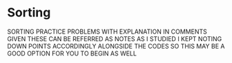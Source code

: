 # Sorting
SORTING PRACTICE PROBLEMS WITH EXPLANATION IN COMMENTS GIVEN THESE CAN BE REFERRED AS NOTES AS I STUDIED I KEPT NOTING DOWN POINTS ACCORDINGLY ALONGSIDE THE CODES SO THIS MAY BE A GOOD OPTION FOR YOU TO BEGIN AS WELL
